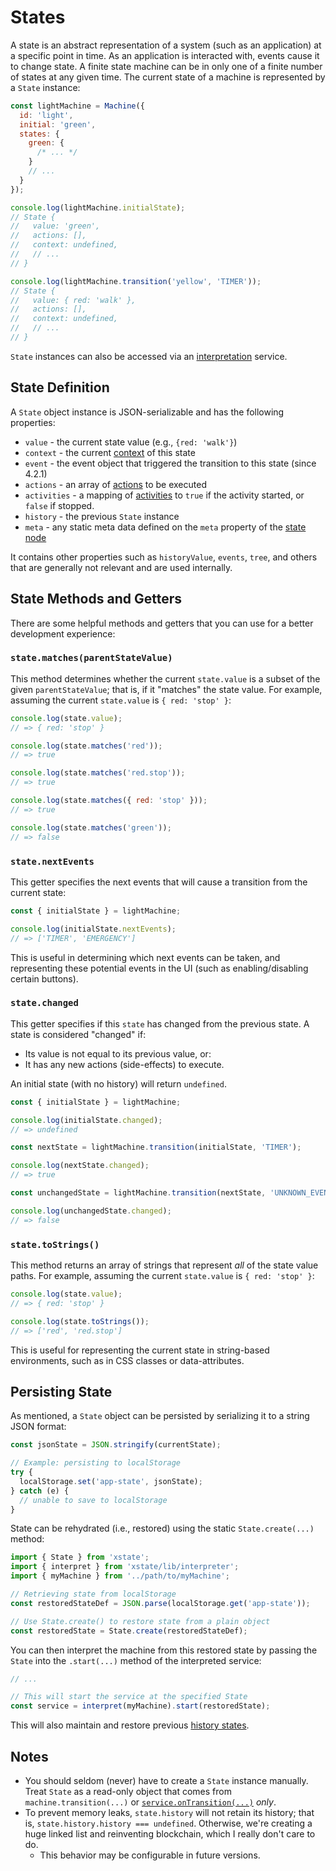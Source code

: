 # States

A state is an abstract representation of a system (such as an application) at a specific point in time. As an application is interacted with, events cause it to change state. A finite state machine can be in only one of a finite number of states at any given time. The current state of a machine is represented by a `State` instance:

```js
const lightMachine = Machine({
  id: 'light',
  initial: 'green',
  states: {
    green: {
      /* ... */
    }
    // ...
  }
});

console.log(lightMachine.initialState);
// State {
//   value: 'green',
//   actions: [],
//   context: undefined,
//   // ...
// }

console.log(lightMachine.transition('yellow', 'TIMER'));
// State {
//   value: { red: 'walk' },
//   actions: [],
//   context: undefined,
//   // ...
// }
```
`State` instances can also be accessed via an [interpretation](./interpretation.md) service.

## State Definition

A `State` object instance is JSON-serializable and has the following properties:

- `value` - the current state value (e.g., `{red: 'walk'}`)
- `context` - the current [context](./context.md) of this state
- `event` - the event object that triggered the transition to this state (since 4.2.1)
- `actions` - an array of [actions](./actions.md) to be executed
- `activities` - a mapping of [activities](./activities.md) to `true` if the activity started, or `false` if stopped.
- `history` - the previous `State` instance
- `meta` - any static meta data defined on the `meta` property of the [state node](./statenodes.md)

It contains other properties such as `historyValue`, `events`, `tree`, and others that are generally not relevant and are used internally.

## State Methods and Getters

There are some helpful methods and getters that you can use for a better development experience:

### `state.matches(parentStateValue)`

This method determines whether the current `state.value` is a subset of the given `parentStateValue`; that is, if it "matches" the state value. For example, assuming the current `state.value` is `{ red: 'stop' }`:

```js
console.log(state.value);
// => { red: 'stop' }

console.log(state.matches('red'));
// => true

console.log(state.matches('red.stop'));
// => true

console.log(state.matches({ red: 'stop' }));
// => true

console.log(state.matches('green'));
// => false
```

### `state.nextEvents`

This getter specifies the next events that will cause a transition from the current state:

```js
const { initialState } = lightMachine;

console.log(initialState.nextEvents);
// => ['TIMER', 'EMERGENCY']
```

This is useful in determining which next events can be taken, and representing these potential events in the UI (such as enabling/disabling certain buttons).

### `state.changed`

This getter specifies if this `state` has changed from the previous state. A state is considered "changed" if:

- Its value is not equal to its previous value, or:
- It has any new actions (side-effects) to execute.

An initial state (with no history) will return `undefined`.

```js
const { initialState } = lightMachine;

console.log(initialState.changed);
// => undefined

const nextState = lightMachine.transition(initialState, 'TIMER');

console.log(nextState.changed);
// => true

const unchangedState = lightMachine.transition(nextState, 'UNKNOWN_EVENT');

console.log(unchangedState.changed);
// => false
```

### `state.toStrings()`

This method returns an array of strings that represent _all_ of the state value paths. For example, assuming the current `state.value` is `{ red: 'stop' }`:

```js
console.log(state.value);
// => { red: 'stop' }

console.log(state.toStrings());
// => ['red', 'red.stop']
```

This is useful for representing the current state in string-based environments, such as in CSS classes or data-attributes.

## Persisting State

As mentioned, a `State` object can be persisted by serializing it to a string JSON format:

```js
const jsonState = JSON.stringify(currentState);

// Example: persisting to localStorage
try {
  localStorage.set('app-state', jsonState);
} catch (e) {
  // unable to save to localStorage
}
```

State can be rehydrated (i.e., restored) using the static `State.create(...)` method:

```js
import { State } from 'xstate';
import { interpret } from 'xstate/lib/interpreter';
import { myMachine } from '../path/to/myMachine';

// Retrieving state from localStorage
const restoredStateDef = JSON.parse(localStorage.get('app-state'));

// Use State.create() to restore state from a plain object
const restoredState = State.create(restoredStateDef);
```

You can then interpret the machine from this restored state by passing the `State` into the `.start(...)` method of the interpreted service:

```js
// ...

// This will start the service at the specified State
const service = interpret(myMachine).start(restoredState);
```

This will also maintain and restore previous [history states](./history.md).

## Notes

- You should seldom (never) have to create a `State` instance manually. Treat `State` as a read-only object that comes from `machine.transition(...)` or [`service.onTransition(...)`](./interpretation.md#the-xstate-interpreter) _only_.
- To prevent memory leaks, `state.history` will not retain its history; that is, `state.history.history === undefined`. Otherwise, we're creating a huge linked list and reinventing blockchain, which I really don't care to do.
  - This behavior may be configurable in future versions.

